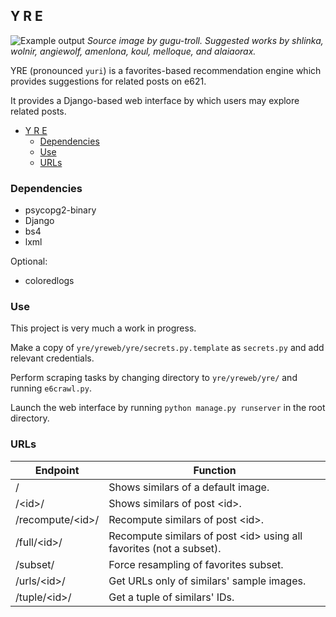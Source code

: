 ## Y R E
![Example output](https://raw.githubusercontent.com/splineclaw/yre/master/example.jpg)
_Source image by gugu-troll. Suggested works by shlinka, wolnir, angiewolf, amenlona, koul, melloque, and alaiaorax._

YRE (pronounced `yuri`) is a favorites-based recommendation engine which provides suggestions for related posts on e621.

It provides a Django-based web interface by which users may explore related posts.

- [Y R E](#y-r-e)
  - [Dependencies](#dependencies)
  - [Use](#use)
  - [URLs](#urls)


### Dependencies

- psycopg2-binary
- Django
- bs4
- lxml

Optional:
- coloredlogs


### Use

This project is very much a work in progress.

Make a copy of `yre/yreweb/yre/secrets.py.template` as `secrets.py` and add relevant credentials.

Perform scraping tasks by changing directory to `yre/yreweb/yre/` and running `e6crawl.py`.

Launch the web interface by running `python manage.py runserver` in the root directory.


### URLs

| Endpoint | Function |
|---|---|
| / | Shows similars of a default image. |
| /\<id\>/ | Shows similars of post \<id\>. |
| /recompute/\<id\>/ | Recompute similars of post \<id\>. |
| /full/\<id\>/ | Recompute similars of post \<id\> using all favorites (not a subset). |
| /subset/ | Force resampling of favorites subset. |
| /urls/\<id\>/ | Get URLs only of similars' sample images. |
| /tuple/\<id\>/ | Get a tuple of similars' IDs. |


